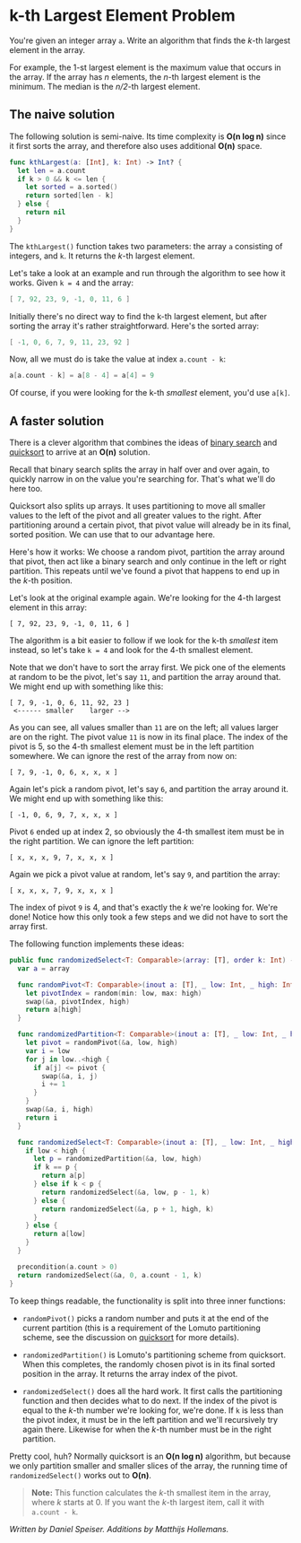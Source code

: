 # k-th Largest Element Problem

You're given an integer array `a`. Write an algorithm that finds the *k*-th largest element in the array.

For example, the 1-st largest element is the maximum value that occurs in the array. If the array has *n* elements, the *n*-th largest element is the minimum. The median is the *n/2*-th largest element.

## The naive solution

The following solution is semi-naive. Its time complexity is **O(n log n)** since it first sorts the array, and therefore also uses additional **O(n)** space.

```swift
func kthLargest(a: [Int], k: Int) -> Int? {
  let len = a.count
  if k > 0 && k <= len {
    let sorted = a.sorted()
    return sorted[len - k]
  } else {
    return nil
  }
}
```

The `kthLargest()` function takes two parameters: the array `a` consisting of integers, and `k`. It returns the *k*-th largest element.

Let's take a look at an example and run through the algorithm to see how it works. Given `k = 4` and the array:

```swift
[ 7, 92, 23, 9, -1, 0, 11, 6 ]
```

Initially there's no direct way to find the k-th largest element, but after sorting the array it's rather straightforward. Here's the sorted array:

```swift
[ -1, 0, 6, 7, 9, 11, 23, 92 ]
```

Now, all we must do is take the value at index `a.count - k`:

```swift
a[a.count - k] = a[8 - 4] = a[4] = 9
```

Of course, if you were looking for the k-th *smallest* element, you'd use `a[k]`.

## A faster solution

There is a clever algorithm that combines the ideas of [binary search](../Binary%20Search/) and [quicksort](../Quicksort/) to arrive at an **O(n)** solution.

Recall that binary search splits the array in half over and over again, to quickly narrow in on the value you're searching for. That's what we'll do here too.

Quicksort also splits up arrays. It uses partitioning to move all smaller values to the left of the pivot and all greater values to the right. After partitioning around a certain pivot, that pivot value will already be in its final, sorted position. We can use that to our advantage here.

Here's how it works: We choose a random pivot, partition the array around that pivot, then act like a binary search and only continue in the left or right partition. This repeats until we've found a pivot that happens to end up in the *k*-th position.

Let's look at the original example again. We're looking for the 4-th largest element in this array:

	[ 7, 92, 23, 9, -1, 0, 11, 6 ]

The algorithm is a bit easier to follow if we look for the k-th *smallest* item instead, so let's take `k = 4` and look for the 4-th smallest element.

Note that we don't have to sort the array first. We pick one of the elements at random to be the pivot, let's say `11`, and partition the array around that. We might end up with something like this:

	[ 7, 9, -1, 0, 6, 11, 92, 23 ]
	 <------ smaller    larger -->

As you can see, all values smaller than `11` are on the left; all values larger are on the right. The pivot value `11` is now in its final place. The index of the pivot is 5, so the 4-th smallest element must be in the left partition somewhere. We can ignore the rest of the array from now on:

	[ 7, 9, -1, 0, 6, x, x, x ]

Again let's pick a random pivot, let's say `6`, and partition the array around it. We might end up with something like this:

	[ -1, 0, 6, 9, 7, x, x, x ]

Pivot `6` ended up at index 2, so obviously the 4-th smallest item must be in the right partition. We can ignore the left partition:

	[ x, x, x, 9, 7, x, x, x ]

Again we pick a pivot value at random, let's say `9`, and partition the array:

	[ x, x, x, 7, 9, x, x, x ]

The index of pivot `9` is 4, and that's exactly the *k* we're looking for. We're done! Notice how this only took a few steps and we did not have to sort the array first.

The following function implements these ideas:

```swift
public func randomizedSelect<T: Comparable>(array: [T], order k: Int) -> T {
  var a = array

  func randomPivot<T: Comparable>(inout a: [T], _ low: Int, _ high: Int) -> T {
    let pivotIndex = random(min: low, max: high)
    swap(&a, pivotIndex, high)
    return a[high]
  }

  func randomizedPartition<T: Comparable>(inout a: [T], _ low: Int, _ high: Int) -> Int {
    let pivot = randomPivot(&a, low, high)
    var i = low
    for j in low..<high {
      if a[j] <= pivot {
        swap(&a, i, j)
        i += 1
      }
    }
    swap(&a, i, high)
    return i
  }

  func randomizedSelect<T: Comparable>(inout a: [T], _ low: Int, _ high: Int, _ k: Int) -> T {
    if low < high {
      let p = randomizedPartition(&a, low, high)
      if k == p {
        return a[p]
      } else if k < p {
        return randomizedSelect(&a, low, p - 1, k)
      } else {
        return randomizedSelect(&a, p + 1, high, k)
      }
    } else {
      return a[low]
    }
  }

  precondition(a.count > 0)
  return randomizedSelect(&a, 0, a.count - 1, k)
}
```

To keep things readable, the functionality is split into three inner functions:

- `randomPivot()` picks a random number and puts it at the end of the current partition (this is a requirement of the Lomuto partitioning scheme, see the discussion on [quicksort](../Quicksort/) for more details).

- `randomizedPartition()` is Lomuto's partitioning scheme from quicksort. When this completes, the randomly chosen pivot is in its final sorted position in the array. It returns the array index of the pivot.

- `randomizedSelect()` does all the hard work. It first calls the partitioning function and then decides what to do next. If the index of the pivot is equal to the *k*-th number we're looking for, we're done. If `k` is less than the pivot index, it must be in the left partition and we'll recursively try again there. Likewise for when the *k*-th number must be in the right partition.

Pretty cool, huh? Normally quicksort is an **O(n log n)** algorithm, but because we only partition smaller and smaller slices of the array, the running time of `randomizedSelect()` works out to **O(n)**.

> **Note:** This function calculates the *k*-th smallest item in the array, where *k* starts at 0. If you want the *k*-th largest item, call it with `a.count - k`.

*Written by Daniel Speiser. Additions by Matthijs Hollemans.*
